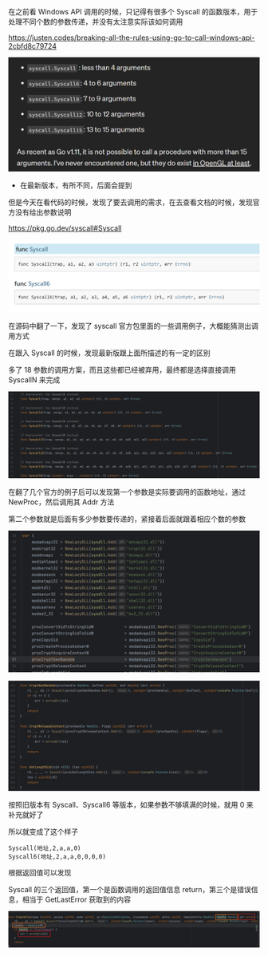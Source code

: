 在之前看 Windows API 调用的时候，只记得有很多个 Syscall 的函数版本，用于处理不同个数的参数传递，并没有太注意实际该如何调用

https://justen.codes/breaking-all-the-rules-using-go-to-call-windows-api-2cbfd8c79724

![image-20230207141723643](./syscall.Syscall的调用.assets/image-20230207141723643.png)

- 在最新版本，有所不同，后面会提到

但是今天在看代码的时候，发现了要去调用的需求，在去查看文档的时候，发现官方没有给出参数说明

https://pkg.go.dev/syscall#Syscall

![image-20230207142009183](./syscall.Syscall的调用.assets/image-20230207142009183.png)

在源码中翻了一下，发现了 syscall 官方包里面的一些调用例子，大概能猜测出调用方式

在跟入 Syscall 的时候，发现最新版跟上面所描述的有一定的区别

多了 18 参数的调用方案，而且这些都已经被弃用，最终都是选择直接调用 SyscallN 来完成

![image-20230207142244474](./syscall.Syscall的调用.assets/image-20230207142244474.png)

在翻了几个官方的例子后可以发现第一个参数是实际要调用的函数地址，通过 NewProc，然后调用其 Addr 方法

第二个参数就是后面有多少参数要传递的，紧接着后面就跟着相应个数的参数

![image-20230207142528655](./syscall.Syscall的调用.assets/image-20230207142528655.png)

![image-20230207142423168](./syscall.Syscall的调用.assets/image-20230207142423168.png)

按照旧版本有 Syscall、Syscall6 等版本，如果参数不够填满的时候，就用 0 来补充就好了

所以就变成了这个样子

```
Syscall(地址,2,a,a,0)
Syscall6(地址,2,a,a,0,0,0,0)
```

根据返回值可以发现

Syscall 的三个返回值，第一个是函数调用的返回值信息 return，第三个是错误信息，相当于 GetLastError 获取到的内容

![image-20230209100302657](./syscall.Syscall的调用.assets/image-20230209100302657.png)

